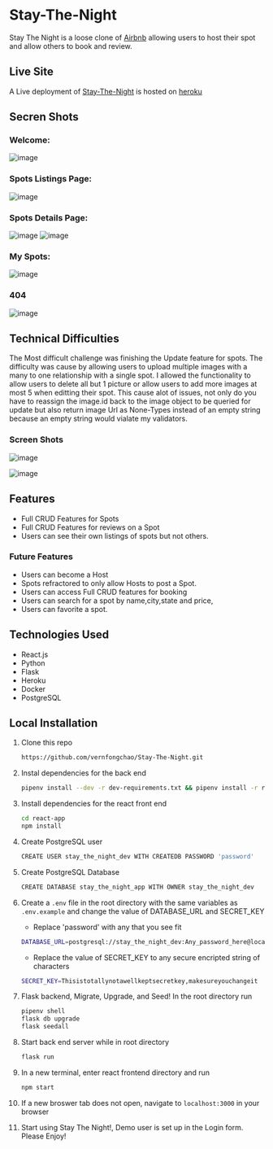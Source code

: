 # Stay-The-Night

Stay The Night is a loose clone of [Airbnb](https://www.airbnb.com/) allowing users to host their spot and allow others to book and review.

## Live Site

A Live deployment of [Stay-The-Night](https://stay-the-night.herokuapp.com/) is hosted on [heroku](https://heroku.com)

## Secren Shots

### Welcome:

![image](https://user-images.githubusercontent.com/91238232/159190707-efa616ea-8a3c-4c5b-8d4e-5399eed9d894.png)

### Spots Listings Page:

![image](https://user-images.githubusercontent.com/91238232/159190714-4b7be05d-aa1b-495f-981a-fe03681a33d2.png)

### Spots Details Page:

![image](https://user-images.githubusercontent.com/91238232/159190722-d903a69d-8d43-44b4-8224-93c89e6711f1.png)
![image](https://user-images.githubusercontent.com/91238232/159190731-3b654096-a12f-4bdd-983a-0f277ae04038.png)

### My Spots:

![image](https://user-images.githubusercontent.com/91238232/159190787-d7917222-11dc-4372-9d37-c3cb11df5354.png)

### 404

![image](https://user-images.githubusercontent.com/91238232/159443700-e0933879-4a2e-472b-934a-72b80ca42ecd.png)

## Technical Difficulties

The Most difficult challenge was finishing the Update feature for spots. The difficulty was cause by allowing users to upload multiple images with a many to one relationship with a single spot. I allowed the functionality to allow users to delete all but 1 picture or allow users to add more images at most 5 when editting their spot. This cause alot of issues, not only do you have to reassign the image.id back to the image object to be queried for update but also return image Url as None-Types instead of an empty string because an empty string would vialate my validators.

### Screen Shots

![image](https://user-images.githubusercontent.com/91238232/159190831-aed62a13-b1f0-4fcf-ba00-d04c8b533d88.png)

![image](https://user-images.githubusercontent.com/91238232/159190873-1d498970-920b-493f-9f97-84f29683e95d.png)

## Features

- Full CRUD Features for Spots
- Full CRUD Features for reviews on a Spot
- Users can see their own listings of spots but not others.

### Future Features

- Users can become a Host
- Spots refractored to only allow Hosts to post a Spot.
- Users can access Full CRUD features for booking
- Users can search for a spot by name,city,state and price,
- Users can favorite a spot.

## Technologies Used

- React.js
- Python
- Flask
- Heroku
- Docker
- PostgreSQL

## Local Installation

1. Clone this repo

   ```bash
   https://github.com/vernfongchao/Stay-The-Night.git
   ```

2. Instal dependencies for the back end

   ```bash
   pipenv install --dev -r dev-requirements.txt && pipenv install -r requirements.txt
   ```

3. Install dependencies for the react front end
   ```bash
   cd react-app
   npm install
   ```
4. Create PostgreSQL user

   ```bash
   CREATE USER stay_the_night_dev WITH CREATEDB PASSWORD 'password'
   ```

5. Create PostgreSQL Database

   ```bash
   CREATE DATABASE stay_the_night_app WITH OWNER stay_the_night_dev
   ```

6. Create a `.env` file in the root directory with the same variables as `.env.example` and change the value of DATABASE_URL and SECRET_KEY

   - Replace 'password' with any that you see fit

   ```bash
   DATABASE_URL=postgresql://stay_the_night_dev:Any_password_here@localhost/stay_the_night_app
   ```

   - Replace the value of SECRET_KEY to any secure encripted string of characters

   ```bash
   SECRET_KEY=Thisistotallynotawellkeptsecretkey,makesureyouchangeit
   ```

7. Flask backend, Migrate, Upgrade, and Seed! In the root directory run

   ```bash
   pipenv shell
   flask db upgrade
   flask seedall
   ```

8. Start back end server while in root directory

   ```bash
   flask run
   ```

9. In a new terminal, enter react frontend directory and run

   ```bash
   npm start
   ```

10. If a new broswer tab does not open, navigate to `localhost:3000` in your browser

11. Start using Stay The Night!, Demo user is set up in the Login form. Please Enjoy!
